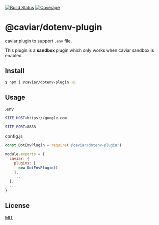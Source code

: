 [![Build Status](https://travis-ci.org/caviarjs/dotenv-plugin.svg?branch=master)](https://travis-ci.org/caviarjs/dotenv-plugin)
[![Coverage](https://codecov.io/gh/caviarjs/dotenv-plugin/branch/master/graph/badge.svg)](https://codecov.io/gh/caviarjs/dotenv-plugin)
<!-- optional appveyor tst
[![Windows Build Status](https://ci.appveyor.com/api/projects/status/github/caviarjs/dotenv-plugin?branch=master&svg=true)](https://ci.appveyor.com/project/caviarjs/dotenv-plugin)
-->
<!-- optional npm version
[![NPM version](https://badge.fury.io/js/@caviar/dotenv-plugin.svg)](http://badge.fury.io/js/@caviar/dotenv-plugin)
-->
<!-- optional npm downloads
[![npm module downloads per month](http://img.shields.io/npm/dm/@caviar/dotenv-plugin.svg)](https://www.npmjs.org/package/@caviar/dotenv-plugin)
-->
<!-- optional dependency status
[![Dependency Status](https://david-dm.org/caviarjs/dotenv-plugin.svg)](https://david-dm.org/caviarjs/dotenv-plugin)
-->

# @caviar/dotenv-plugin

caviar plugin to support `.env` file.

This plugin is a **sandbox** plugin which only works when caviar sandbox is enabled.

## Install

```sh
$ npm i @caviar/dotenv-plugin -D
```

## Usage

.env

```sh
SITE_HOST=https://google.com

SITE_PORT=8888
```

config.js

```js
const DotEnvPlugin = require('@caviar/dotenv-plugin')

module.exports = {
  caviar: {
    plugins: [
      new DotEnvPlugin()
    ],
    ...
  },
  ...
}
```

## License

[MIT](LICENSE)
